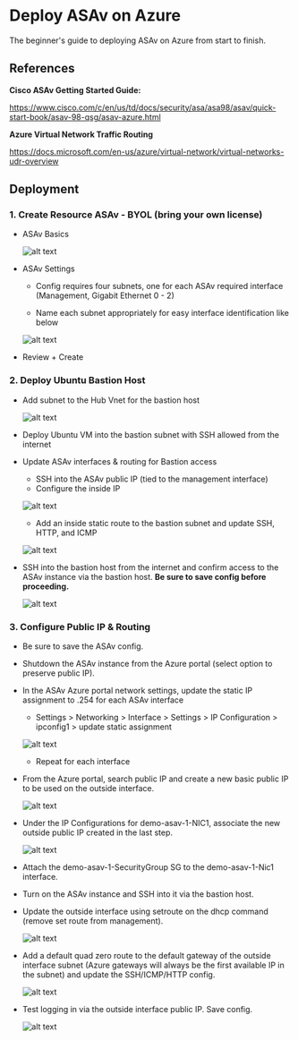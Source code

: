 # Deploy ASAv on Azure

The beginner's guide to deploying ASAv on Azure from start to finish.

## References

**Cisco ASAv Getting Started Guide:**

<https://www.cisco.com/c/en/us/td/docs/security/asa/asa98/asav/quick-start-book/asav-98-qsg/asav-azure.html>

**Azure Virtual Network Traffic Routing**

<https://docs.microsoft.com/en-us/azure/virtual-network/virtual-networks-udr-overview>

## Deployment

### 1. Create Resource ASAv - BYOL (bring your own license)
- ASAv Basics

	![alt text](https://github.com/wiknetauto/deploy-asav-on-Azure/blob/main/Images/1.%20asav-deployment-basics.png?raw=true "asav-deployment-basics")


- ASAv Settings

	- Config requires four subnets, one for each ASAv required interface (Management, Gigabit Ethernet 0 - 2)

	- Name each subnet appropriately for easy interface identification like below

	![alt text](https://github.com/wiknetauto/deploy-asav-on-Azure/blob/main/Images/2.%20asav-deployment-settinsg.png?raw=true "asav-deployment-settings")



- Review + Create

### 2. Deploy Ubuntu Bastion Host
- Add subnet to the Hub Vnet for the bastion host

	![alt text](https://github.com/wiknetauto/deploy-asav-on-Azure/blob/main/Images/3.%20bastion-subnet-creation.png?raw=true "bastion-subnet-creation")


- Deploy Ubuntu VM into the bastion subnet with SSH allowed from the internet
- Update ASAv interfaces & routing for Bastion access
	- SSH into the ASAv public IP (tied to the management interface)
	- Configure the inside IP

	![alt text](https://github.com/wiknetauto/deploy-asav-on-Azure/blob/main/Images/4.%20update-asav-inside-interface.png?raw=true "update-asav-inside-interface")

	- Add an inside static route to the bastion subnet and update SSH, HTTP, and ICMP

	![alt text](https://github.com/wiknetauto/deploy-asav-on-Azure/blob/main/Images/5.%20add%20asav-inside-route.png?raw=true "add-asav-inside-route")


- SSH into the bastion host from the internet and confirm access to the ASAv instance via the bastion host. **Be sure to save config before proceeding.**

	![alt text](https://github.com/wiknetauto/deploy-asav-on-Azure/blob/main/Images/6.%20ssh-from-bastion.png?raw=true "ssh-from-bastion")



### 3. Configure Public IP & Routing

- Be sure to save the ASAv config.
- Shutdown the ASAv instance from the Azure portal (select option to preserve public IP).
- In the ASAv Azure portal network settings, update the static IP assignment to .254 for each ASAv interface
	- Settings > Networking > Interface > Settings > IP Configuration > ipconfig1 > update static assignment

	![alt text](https://github.com/wiknetauto/deploy-asav-on-Azure/blob/main/Images/7.%20update-asav-ipconfig1-settings.png?raw=true "update-asav-ipconfig1-settings")


	- Repeat for each interface

- From the Azure portal, search public IP and create a new basic public IP to be used on the outside interface.

	![alt text](https://github.com/wiknetauto/deploy-asav-on-Azure/blob/main/Images/8.%20create-asav-outside-public-ip.png?raw=true "create-asav-outside-pubilc-ip")


- Under the IP Configurations for demo-asav-1-NIC1, associate the new outside public IP created in the last step.

	![alt text](https://github.com/wiknetauto/deploy-asav-on-Azure/blob/main/Images/9.%20associate-public-ip-with-outside.png?raw=true "associate-public-ip-with-outside")


- Attach the demo-asav-1-SecurityGroup SG to the demo-asav-1-Nic1 interface.
- Turn on the ASAv instance and SSH into it via the bastion host.
- Update the outside interface using setroute on the dhcp command (remove set route from management).

	![alt text](https://github.com/wiknetauto/deploy-asav-on-Azure/blob/main/Images/10.%20update-asav-outside-interface.png?raw=true "update-asav-outside-interface")


- Add a default quad zero route to the default gateway of the outside interface subnet (Azure gateways will always be the first available IP in the subnet) and update the SSH/ICMP/HTTP config.

	![alt text](https://github.com/wiknetauto/deploy-asav-on-Azure/blob/main/Images/11.%20update-asav-routing-and-access.png?raw=true "update-asav-routing-and-access")


- Test logging in via the outside interface public IP. Save config.
    
	![alt text](https://github.com/wiknetauto/deploy-asav-on-Azure/blob/main/Images/12.%20test-asav-outside-access.png?raw=true "test-asav-outside-access")
